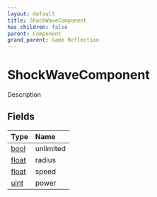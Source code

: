 ```yaml
---
layout: default
title: ShockWaveComponent
has_children: false
parent: Component
grand_parent: Game Reflection
---
```

# ShockWaveComponent
Description 

## Fields
| Type | Name |
|:-------------|:--------------|
| [bool](/game-reflection/components/bool.md) | unlimited |
| [float](/game-reflection/components/float.md) | radius |
| [float](/game-reflection/components/float.md) | speed |
| [uint](/game-reflection/components/uint.md) | power |

